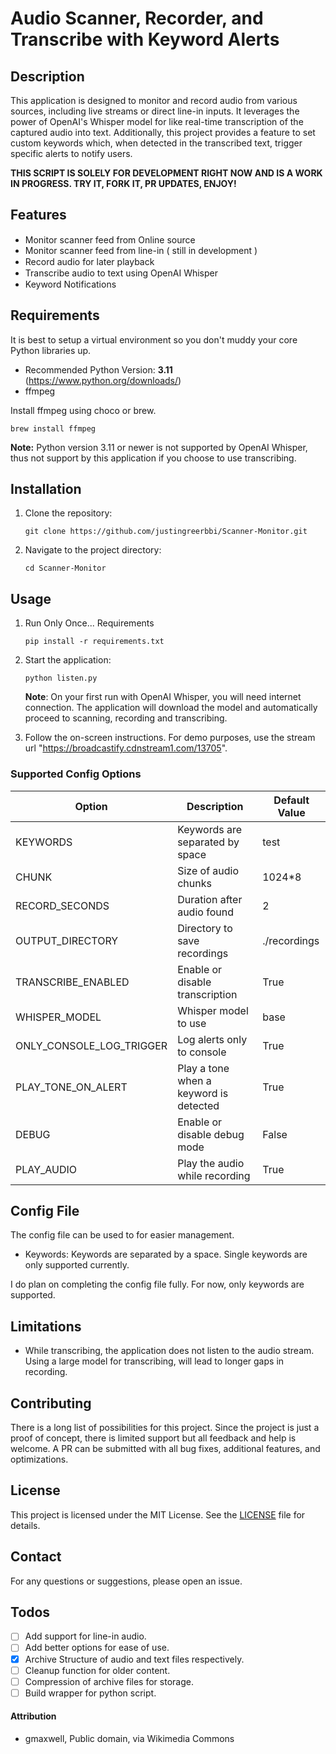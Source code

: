 # Audio Scanner, Recorder, and Transcribe with Keyword Alerts

## Description

This application is designed to monitor and record audio from various sources, including live streams or direct line-in inputs. It leverages the power of OpenAI's Whisper model for like real-time transcription of the captured audio into text. Additionally, this project provides a feature to set custom keywords which, when detected in the transcribed text, trigger specific alerts to notify users.

**THIS SCRIPT IS SOLELY FOR DEVELOPMENT RIGHT NOW AND IS A WORK IN PROGRESS. TRY IT, FORK IT, PR UPDATES, ENJOY!**

## Features

-   Monitor scanner feed from Online source <img src="https://upload.wikimedia.org/wikipedia/commons/0/03/Green_check.svg" width="15">
-   Monitor scanner feed from line-in ( still in development )
-   Record audio for later playback <img src="https://upload.wikimedia.org/wikipedia/commons/0/03/Green_check.svg" width="15">
-   Transcribe audio to text using OpenAI Whisper <img src="https://upload.wikimedia.org/wikipedia/commons/0/03/Green_check.svg" width="15">
-   Keyword Notifications <img src="https://upload.wikimedia.org/wikipedia/commons/0/03/Green_check.svg" width="15">

## Requirements

It is best to setup a virtual environment so you don't muddy your core Python libraries up.

-   Recommended Python Version: **3.11** (https://www.python.org/downloads/)
-   ffmpeg

Install ffmpeg using choco or brew.

```
brew install ffmpeg
```

**Note:** Python version 3.11 or newer is not supported by OpenAI Whisper, thus not support by this application if you choose to use transcribing.

## Installation

1. Clone the repository:
    ```
    git clone https://github.com/justingreerbbi/Scanner-Monitor.git
    ```
2. Navigate to the project directory:

    ```
    cd Scanner-Monitor
    ```

## Usage

1. Run Only Once... Requirements

    ```
    pip install -r requirements.txt
    ```

2. Start the application:

    ```
    python listen.py
    ```

    **Note**: On your first run with OpenAI Whisper, you will need internet connection. The application will download the model and automatically proceed to scanning, recording and transcribing.

3. Follow the on-screen instructions. For demo purposes, use the stream url "https://broadcastify.cdnstream1.com/13705".

### Supported Config Options

| Option                   | Description                            | Default Value |
| ------------------------ | -------------------------------------- | ------------- |
| KEYWORDS                 | Keywords are separated by space        | test          |
| CHUNK                    | Size of audio chunks                   | 1024\*8       |
| RECORD_SECONDS           | Duration after audio found             | 2             |
| OUTPUT_DIRECTORY         | Directory to save recordings           | ./recordings  |
| TRANSCRIBE_ENABLED       | Enable or disable transcription        | True          |
| WHISPER_MODEL            | Whisper model to use                   | base          |
| ONLY_CONSOLE_LOG_TRIGGER | Log alerts only to console             | True          |
| PLAY_TONE_ON_ALERT       | Play a tone when a keyword is detected | True          |
| DEBUG                    | Enable or disable debug mode           | False         |
| PLAY_AUDIO               | Play the audio while recording         | True          |

## Config File

The config file can be used to for easier management.

-   Keywords: Keywords are separated by a space. Single keywords are only supported currently.

I do plan on completing the config file fully. For now, only keywords are supported.

## Limitations

-   While transcribing, the application does not listen to the audio stream. Using a large model for transcribing, will lead to longer gaps in recording.

## Contributing

There is a long list of possibilities for this project. Since the project is just a proof of concept, there is limited support but all feedback and help is welcome. A PR can be submitted with all bug fixes, additional features, and optimizations.

## License

This project is licensed under the MIT License. See the [LICENSE](LICENSE) file for details.

## Contact

For any questions or suggestions, please open an issue.

## Todos

-   [ ] Add support for line-in audio.
-   [ ] Add better options for ease of use.
-   [x] Archive Structure of audio and text files respectively.
-   [ ] Cleanup function for older content.
-   [ ] Compression of archive files for storage.
-   [ ] Build wrapper for python script.

#### Attribution

-   gmaxwell, Public domain, via Wikimedia Commons
